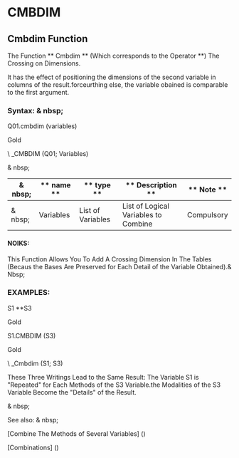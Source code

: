 # CMBDIM

## Cmbdim Function

The Function ** Cmbdim ** (Which corresponds to the Operator \*\*) The Crossing on Dimensions.

It has the effect of positioning the dimensions of the second variable in columns of the result.forceurthing else, the variable obained is comparable to the first argument.

### Syntax: & nbsp;

Q01.cmbdim (variables)

Gold

\ _CMBDIM (Q01; Variables)

& nbsp;

| & nbsp; | ** name ** | ** type ** | ** Description ** | ** Note ** |
| --- | --- | --- | --- | --- |
| & nbsp; | Variables | List of Variables | List of Logical Variables to Combine | Compulsory |

#### NOIKS:

This Function Allows You To Add A Crossing Dimension In The Tables (Becaus the Bases Are Preserved for Each Detail of the Variable Obtained).& Nbsp;

### EXAMPLES:

S1 \*\*S3

Gold

S1.CMBDIM (S3)

Gold

\ _Cmbdim (S1; S3)

These Three Writings Lead to the Same Result: The Variable S1 is "Repeated" for Each Methods of the S3 Variable.the Modalities of the S3 Variable Become the "Details" of the Result.

& nbsp;

See also: & nbsp;

[Combine The Methods of Several Variables] (<combination themodalites of the days1.md>)

[Combinations] (<combination Thevariables1.md>)